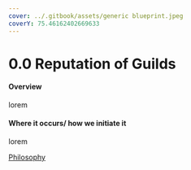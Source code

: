 ```yaml
---
cover: ../.gitbook/assets/generic blueprint.jpeg
coverY: 75.46162402669633
---
```


# 0.0 Reputation of Guilds

#### Overview

lorem

#### Where it occurs/ how we initiate it

lorem

[Philosophy](../white-paper/1.0-guild/reputation-of-guilds.md)
